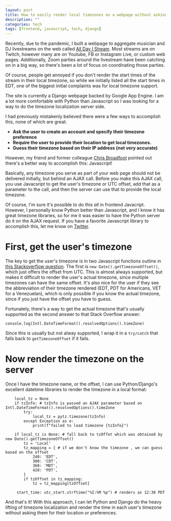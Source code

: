 ```yaml
---
layout: post
title: How to easily render local timezones on a webpage without asking the user for their location
description: ""
categories: tech
tags: [frontend, javascript, tech, django]
---
```


Recently, due to the pandemic, I built a webpage to aggregate musician and DJ
livestreams on the web called [All Day I Stream](https://alldayistream.com). Most
streams are on Twitch, however many are on Youtube, FB or Instagram Live, or custom 
web pages. Additionally, Zoom parties around the livestream have been catching on 
in a big way, so there's been a lot of focus on coordinating those parties.

Of course, people get annoyed if you don't render the start times of the stream in their local timezone, so while 
we initially listed all the start times in EDT, one of the biggest initial complaints was for local timezone support.

The site is currently a Django webpage backed by Google App Engine. I am a lot more comfortable with Python than
Javascript so I was looking for a way to do the timezone localization server side.

I had previously mistakenly believed there were a few ways to accomplish this, none of which are great:

* **Ask the user to create an account and specify their timezone preference**
* **Require the user to provide their location to get local timezones.**
* **Guess their timezone based on their IP address (not very accurate)**

However, my friend and former colleague [Chris Broadfoot](https://twitter.com/broady) pointed out there's a better way
to accomplish this: Javascript!

Basically, any timezone you serve as part of your web page should not be delivered initially, but behind an AJAX call.
Before you make this AJAX call, you use Javacsript to get the user's timezone or UTC offset, add that as a parameter to
the call, and then the server can use that to provide the local timezone.

Of course, I'm sure it's possible to do this _all_ in frontend Javacript. However, I personally know Python better than
Javascript, and I know it has great timezone libraries, so for me it was easier to have the Python server do it on
the AJAX request. If you have a favorite Javascript library to accomplish this, let me know on [Twitter](https://twitter.com/waprin_io).

# First, get the user's timezone

The key to get the user's timezone is in two Javascript functions outline in [this Stackoverflow question](https://stackoverflow.com/questions/1091372/getting-the-clients-timezone-offset-in-javascript).
The first is `new Date().getTimezoneOffset()`, which just offers the offset from UTC. This is almost always supported, but makes it difficult to 
render the user's actual timezone, since multiple timezones can have the same offset. It's also nice for the user if they see the abbreviation of their timezone
rendered (EDT, PDT for Americans, VET for a Venezuelan), which is only possible if you know the actual timezone, since if you just have the offset you have to guess.

Fortunately, there's a way to get the actual timezone that's usually supported as the second answer to that Stack Overflow answer:

`console.log(Intl.DateTimeFormat().resolvedOptions().timeZone)`

Since this is usually but not alway supported, I wrap it in a `try/catch` that falls back to `getTimezoneOffset` if it fails.

# Now render the timezone on the server

Once I have the timezone name, or the offset, I can use Python/Django's excellent datetime libraries to render the timezone in a local format:

```
    local_tz = None
    if tzInfo: # tzInfo is passed an AJAX parameter based on Intl.DateTimeFormat().resolvedOptions().timeZone
        try:
            local_tz = pytz.timezone(tzInfo)
        except Exception as e:
            print(f"failed to load timezone {tzInfo}")

    if local_tz is None: # fall back to tzOffet which was obtained by new Date().getTimezoneOffset()
        tz = 'Local' 
        tz_mapping = { # if we don't know the timezone , we can guess based on the offset
            240: 'EDT',
            300: 'CDT',
            360: 'MDT',
            420: 'PDT',
        }
        if tzOffset in tz_mapping: 
            tz = tz_mapping[tzOffset]
            
     start_time: utc_start.strftime("%I:%M %p") # renders as 12:30 PDT
```

And that's it! With this approach, I can let Python and Django do the heavy lifting of timezone localization and 
render the time in each user's timezone without asking them for their location or preferences. 
